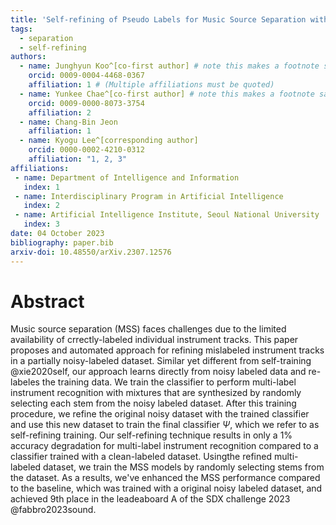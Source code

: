 ```yaml
---
title: 'Self-refining of Pseudo Labels for Music Source Separation with Noisy Labeled Data'
tags:
  - separation
  - self-refining
authors:
  - name: Junghyun Koo^[co-first author] # note this makes a footnote saying 'co-first author'
    orcid: 0009-0004-4468-0367
    affiliation: 1 # (Multiple affiliations must be quoted)
  - name: Yunkee Chae^[co-first author] # note this makes a footnote saying 'co-first author'
    orcid: 0009-0000-8073-3754
    affiliation: 2
  - name: Chang-Bin Jeon
    affiliation: 1
  - name: Kyogu Lee^[corresponding author]
    orcid: 0000-0002-4210-0312
    affiliation: "1, 2, 3"
affiliations:
 - name: Department of Intelligence and Information
   index: 1
 - name: Interdisciplinary Program in Artificial Intelligence
   index: 2
 - name: Artificial Intelligence Institute, Seoul National University
   index: 3
date: 04 October 2023
bibliography: paper.bib
arxiv-doi: 10.48550/arXiv.2307.12576
---
```


# Abstract

Music source separation (MSS) faces challenges due to the limited availability of crrectly-labeled individual instrument tracks.
This paper proposes and automated approach for refining mislabeled instrument tracks in a partially noisy-labeled dataset.
Similar yet different from self-training @xie2020self, our approach learns directly from noisy labeled data and re-labeles the training data.
We train the classifier to perform multi-label instrument recognition with mixtures that are synthesized by randomly selecting each stem from the noisy labeled dataset.
After this training procedure, we refine the original noisy dataset with the trained classifier and use this new dataset to train the final classifier $\Psi$, which we refer to as self-refining training.
Our self-refining technique results in only a 1% accuracy degradation for multi-label instrument recognition compared to a classifier trained with a clean-labeled dataset. 
Usingthe refined multi-labeled dataset, we train the MSS models by randomly selecting stems from the dataset.
As a results, we've enhanced the MSS performance compared to the baseline, which was trained with a original noisy labeled dataset, and achieved 9th place in the leadeaboard A of the SDX challenge 2023 @fabbro2023sound.